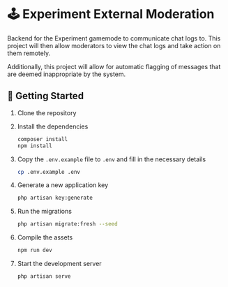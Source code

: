 # 🕹 Experiment External Moderation

Backend for the Experiment gamemode to communicate chat logs to. This project will then allow moderators to view the chat logs and take action on them remotely.

Additionally, this project will allow for automatic flagging of messages that are deemed inappropriate by the system.

## 🚀 Getting Started

1. Clone the repository

2. Install the dependencies

    ```bash
    composer install
    npm install
    ```

3. Copy the `.env.example` file to `.env` and fill in the necessary details

    ```bash
    cp .env.example .env
    ```

4. Generate a new application key

    ```bash
    php artisan key:generate
    ```

5. Run the migrations

    ```bash
    php artisan migrate:fresh --seed
    ```

6. Compile the assets

    ```bash
    npm run dev
    ```

7. Start the development server

    ```bash
    php artisan serve
    ```
